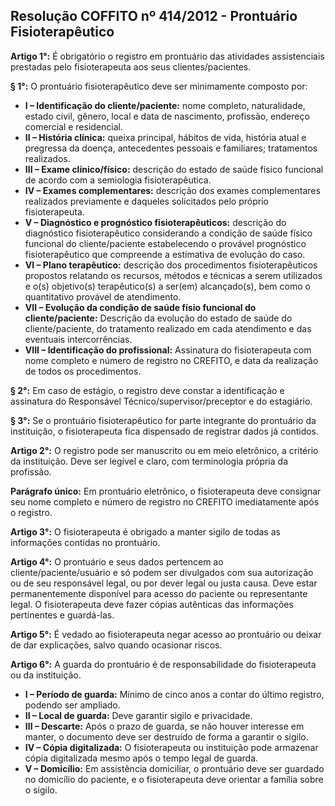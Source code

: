 ## Resolução COFFITO nº 414/2012 - Prontuário Fisioterapêutico

**Artigo 1°:** É obrigatório o registro em prontuário das atividades assistenciais prestadas pelo fisioterapeuta aos seus clientes/pacientes.

**§ 1°:** O prontuário fisioterapêutico deve ser minimamente composto por:

*   **I – Identificação do cliente/paciente:** nome completo, naturalidade, estado civil, gênero, local e data de nascimento, profissão, endereço comercial e residencial.
*   **II – História clínica:** queixa principal, hábitos de vida, história atual e pregressa da doença, antecedentes pessoais e familiares; tratamentos realizados.
*   **III – Exame clínico/físico:** descrição do estado de saúde físico funcional de acordo com a semiologia fisioterapêutica.
*   **IV – Exames complementares:** descrição dos exames complementares realizados previamente e daqueles solicitados pelo próprio fisioterapeuta.
*   **V – Diagnóstico e prognóstico fisioterapêuticos:** descrição do diagnóstico fisioterapêutico considerando a condição de saúde físico funcional do cliente/paciente estabelecendo o provável prognóstico fisioterapêutico que compreende a estimativa de evolução do caso.
*   **VI – Plano terapêutico:** descrição dos procedimentos fisioterapêuticos propostos relatando os recursos, métodos e técnicas a serem utilizados e o(s) objetivo(s) terapêutico(s) a ser(em) alcançado(s), bem como o quantitativo provável de atendimento.
*   **VII – Evolução da condição de saúde físio funcional do cliente/paciente:** Descrição da evolução do estado de saúde do cliente/paciente, do tratamento realizado em cada atendimento e das eventuais intercorrências.
*   **VIII – Identificação do profissional:** Assinatura do fisioterapeuta com nome completo e número de registro no CREFITO, e data da realização de todos os procedimentos.

**§ 2°:** Em caso de estágio, o registro deve constar a identificação e assinatura do Responsável Técnico/supervisor/preceptor e do estagiário.

**§ 3°:** Se o prontuário fisioterapêutico for parte integrante do prontuário da instituição, o fisioterapeuta fica dispensado de registrar dados já contidos.

**Artigo 2°:** O registro pode ser manuscrito ou em meio eletrônico, a critério da instituição. Deve ser legível e claro, com terminologia própria da profissão.

**Parágrafo único:** Em prontuário eletrônico, o fisioterapeuta deve consignar seu nome completo e número de registro no CREFITO imediatamente após o registro.

**Artigo 3°:** O fisioterapeuta é obrigado a manter sigilo de todas as informações contidas no prontuário.

**Artigo 4°:** O prontuário e seus dados pertencem ao cliente/paciente/usuário e só podem ser divulgados com sua autorização ou de seu responsável legal, ou por dever legal ou justa causa. Deve estar permanentemente disponível para acesso do paciente ou representante legal. O fisioterapeuta deve fazer cópias autênticas das informações pertinentes e guardá-las.

**Artigo 5°:** É vedado ao fisioterapeuta negar acesso ao prontuário ou deixar de dar explicações, salvo quando ocasionar riscos.

**Artigo 6°:** A guarda do prontuário é de responsabilidade do fisioterapeuta ou da instituição.

*   **I – Período de guarda:** Mínimo de cinco anos a contar do último registro, podendo ser ampliado.
*   **II – Local de guarda:** Deve garantir sigilo e privacidade.
*   **III – Descarte:** Após o prazo de guarda, se não houver interesse em manter, o documento deve ser destruído de forma a garantir o sigilo.
*   **IV – Cópia digitalizada:** O fisioterapeuta ou instituição pode armazenar cópia digitalizada mesmo após o tempo legal de guarda.
*   **V – Domicílio:** Em assistência domiciliar, o prontuário deve ser guardado no domicílio do paciente, e o fisioterapeuta deve orientar a família sobre o sigilo.


